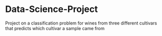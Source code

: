# Data-Science-Project
Project on a classification problem for wines from three different cultivars that predicts which cultivar a sample came from
